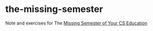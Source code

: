 # the-missing-semester
Note and exercises for The [Missing Semester of Your CS Education](https://missing.csail.mit.edu/)
